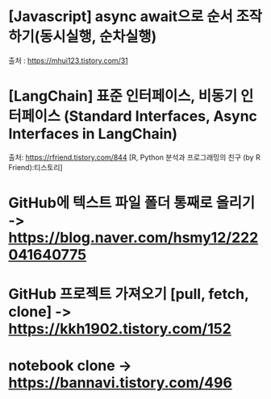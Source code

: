 # [Javascript] async await으로 순서 조작하기(동시실행, 순차실행)
출처 : https://mhui123.tistory.com/31
# [LangChain] 표준 인터페이스, 비동기 인터페이스 (Standard Interfaces, Async Interfaces in LangChain)
출처: https://rfriend.tistory.com/844 [R, Python 분석과 프로그래밍의 친구 (by R Friend):티스토리]
# GitHub에 텍스트 파일 폴더 통째로 올리기 -> https://blog.naver.com/hsmy12/222041640775
# GitHub 프로젝트 가져오기 [pull, fetch, clone] -> https://kkh1902.tistory.com/152
# notebook clone -> https://bannavi.tistory.com/496
